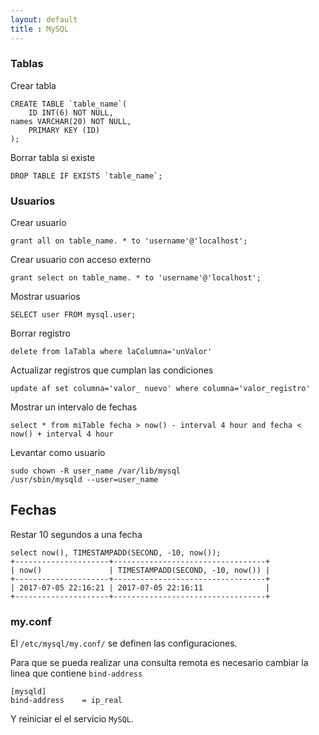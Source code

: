 ```yaml
---
layout: default
title : MySQL
---
```


### Tablas

Crear tabla

    CREATE TABLE `table_name`(
    	ID INT(6) NOT NULL,
	names VARCHAR(20) NOT NULL,
    	PRIMARY KEY (ID)
    );

Borrar tabla si existe

    DROP TABLE IF EXISTS `table_name`;

### Usuarios

Crear usuario

    grant all on table_name. * to 'username'@'localhost';

Crear usuario con acceso externo

    grant select on table_name. * to 'username'@'localhost';

Mostrar usuarios

    SELECT user FROM mysql.user;

Borrar registro

    delete from laTabla where laColumna='unValor'

Actualizar registros que cumplan las condiciones

    update af set columna='valor_ nuevo' where columna='valor_registro'

Mostrar un intervalo de fechas

    select * from miTable fecha > now() - interval 4 hour and fecha < now() + interval 4 hour

Levantar como usuario

    sudo chown -R user_name /var/lib/mysql
    /usr/sbin/mysqld --user=user_name

## Fechas

Restar 10 segundos a una fecha

    select now(), TIMESTAMPADD(SECOND, -10, now());
    +---------------------+----------------------------------+
    | now()               | TIMESTAMPADD(SECOND, -10, now()) |
    +---------------------+----------------------------------+
    | 2017-07-05 22:16:21 | 2017-07-05 22:16:11              |
    +---------------------+----------------------------------+

### my.conf
El `/etc/mysql/my.conf/` se definen las configuraciones.

Para que se pueda realizar una consulta remota es necesario cambiar la linea que contiene `bind-address`

    [mysqld]
    bind-address    = ip_real

Y reiniciar el el servicio `MySQL`.
